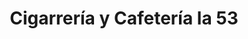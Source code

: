 ---
title: "Cigarrería y Cafetería la 53"
url: /bogota/cigarreria-y-cafeteria-la-53/
shop: comodidad
---